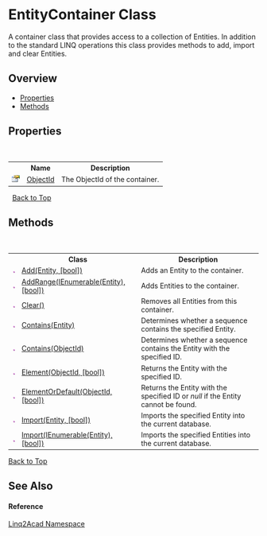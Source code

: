 # EntityContainer Class
 

A container class that provides access to a collection of Entities. In addition to the standard LINQ operations this class provides methods to add, import and clear Entities.


## Overview
- [Properties](#properties)
- [Methods](#methods)


## Properties
&nbsp;<table><tr><th></th><th>Name</th><th>Description</th></tr><tr><td>![Public property](media/pubproperty.gif "Public property")</td><td><a href="P_Linq2Acad_EntityContainer_ObjectId.md#EntityContainerObjectId-Property">ObjectId</a></td><td>
The ObjectId of the container.</td></tr></table>&nbsp;
<a href="#EntityContainer-Class">Back to Top</a>

## Methods
&nbsp;<table><tr><th></th><th>Class</th><th>Description</th></tr><tr><td>![Public method](media/pubmethod.gif "Public method")</td><td><a href="M_Linq2Acad_EntityContainer_Add.md#EntityContainerAdd-Method">Add(Entity, [bool])</a></td><td>
Adds an Entity to the container.</td></tr><tr><td>![Public method](media/pubmethod.gif "Public method")</td><td><a href="M_Linq2Acad_EntityContainer_AddRange.md#EntityContainerAddRange-Method">AddRange(IEnumerable(Entity), [bool])</a></td><td>
Adds Entities to the container.</td></tr><tr><td>![Public method](media/pubmethod.gif "Public method")</td><td><a href="M_Linq2Acad_EntityContainer_Clear.md#EntityContainerClear-Method">Clear()</a></td><td>
Removes all Entities from this container.</td></tr><tr><td>![Public method](media/pubmethod.gif "Public method")</td><td><a href="M_Linq2Acad_EntityContainer_Contains_1.md#EntityContainerContains-Method-Entity">Contains(Entity)</a></td><td>
Determines whether a sequence contains the specified Entity.</td></tr><tr><td>![Public method](media/pubmethod.gif "Public method")</td><td><a href="M_Linq2Acad_EntityContainer_Contains.md#EntityContainerContains-Method-ObjectId">Contains(ObjectId)</a></td><td>
Determines whether a sequence contains the Entity with the specified ID.</td></tr><tr><td>![Public method](media/pubmethod.gif "Public method")</td><td><a href="M_Linq2Acad_EntityContainer_Element.md#EntityContainerElement-Method-ObjectId-bool">Element(ObjectId, [bool])</a></td><td>
Returns the Entity with the specified ID.</td></tr><tr><td>![Public method](media/pubmethod.gif "Public method")</td><td><a href="M_Linq2Acad_EntityContainer_ElementOrDefault.md#EntityContainerElementOrDefault-Method-ObjectId-bool">ElementOrDefault(ObjectId, [bool])</a></td><td>
Returns the Entity with the specified ID or <i>null</i> if the Entity cannot be found.</td></tr><tr><td>![Public method](media/pubmethod.gif "Public method")</td><td><a href="M_Linq2Acad_EntityContainer_Import_1.md#EntityContainerImport-Method-Entity-bool">Import(Entity, [bool])</a></td><td>
Imports the specified Entity into the current database.</td></tr><tr><td>![Public method](media/pubmethod.gif "Public method")</td><td><a href="M_Linq2Acad_EntityContainer_Import.md#EntityContainerImport-Method-IEnumerableEntity-bool">Import(IEnumerable(Entity), [bool])</a></td><td>
Imports the specified Entities into the current database.</td></tr></table>
<a href="#EntityContainer-Class">Back to Top</a>

## See Also


#### Reference
<a href="N_Linq2Acad.md#Linq2Acad-Namespace">Linq2Acad Namespace</a><br />
